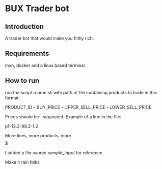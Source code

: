 # BUX Trader bot

## Introduction
A trader bot that would make you filthy rich.

## Requirements
mvn, docker and a linux based terminal.

## How to run
run the script runme.sh with path of file containing products to trade in this format:

PRODUCT_ID **-** BUY_PRICE **-** UPPER_SELL_PRICE **-** LOWER_SELL_PRICE

Prices should be **.** separated.
Example of a line in the file:

p1-12.3-98.2-1.2

More lines, more products, more $$$$$

I added a file named _sample_input_ for reference.

Make it rain folks